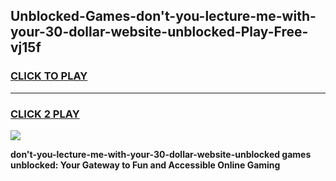 
## Unblocked-Games-don't-you-lecture-me-with-your-30-dollar-website-unblocked-Play-Free-vj15f
<h3>
<a href="https://premium76.site?title=don't-you-lecture-me-with-your-30-dollar-website-unblocked&ref=12A">CLICK TO PLAY</a></h3>
<hr>

<h3>
<a href="https://premium76.site?title=don't-you-lecture-me-with-your-30-dollar-website-unblocked&ref=12A">CLICK 2 PLAY</a>
  
</h3>

<a href="https://premium76.site?title=don't-you-lecture-me-with-your-30-dollar-website-unblocked&ref=12A"><img src="https://clearcache.store/games.png"></a>


**don't-you-lecture-me-with-your-30-dollar-website-unblocked games unblocked: Your Gateway to Fun and Accessible Online Gaming**
